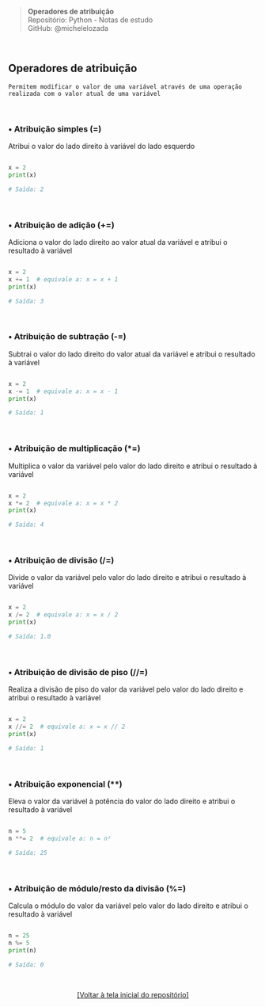 > **Operadores de atribuição**  
> Repositório: Python - Notas de estudo     
> GitHub: @michelelozada
&nbsp;
     
&nbsp;  
## Operadores de atribuição
```
Permitem modificar o valor de uma variável através de uma operação realizada com o valor atual de uma variável
```

&nbsp; 

### • Atribuição simples (=)
Atribui o valor do lado direito à variável do lado esquerdo
```py

x = 2
print(x) 

# Saída: 2
```

&nbsp;  

### • Atribuição de adição (+=)
Adiciona o valor do lado direito ao valor atual da variável e atribui o resultado à variável

```py

x = 2
x += 1  # equivale a: x = x + 1
print(x)  

# Saída: 3
```

&nbsp;  

### • Atribuição de subtração (-=)
Subtrai o valor do lado direito do valor atual da variável e atribui o resultado à variável
```py

x = 2
x -= 1  # equivale a: x = x - 1
print(x)  

# Saída: 1
```

&nbsp;  

### • Atribuição de multiplicação (*=)
Multiplica o valor da variável pelo valor do lado direito e atribui o resultado à variável
```py

x = 2
x *= 2  # equivale a: x = x * 2
print(x)  

# Saída: 4
```

&nbsp;  

### • Atribuição de divisão (/=)
Divide o valor da variável pelo valor do lado direito e atribui o resultado à variável
```py

x = 2
x /= 2  # equivale a: x = x / 2
print(x)  

# Saída: 1.0
```

&nbsp;  

### • Atribuição de divisão de piso (//=)
Realiza a divisão de piso do valor da variável pelo valor do lado direito e atribui o resultado à variável

```py

x = 2
x //= 2  # equivale a: x = x // 2
print(x)  

# Saída: 1
```

&nbsp;  

### • Atribuição exponencial (**)
Eleva o valor da variável à potência do valor do lado direito e atribui o resultado à variável
```py

n = 5
n **= 2  # equivale a: n = n²  

# Saída: 25
```

&nbsp;  

### • Atribuição de módulo/resto da divisão (%=)
Calcula o módulo do valor da variável pelo valor do lado direito e atribui o resultado à variável
```py

n = 25
n %= 5  
print(n)  

# Saída: 0
```

&nbsp;

<div align="center">
<a href="https://github.com/michelelozada/Python-Study-Notes">[Voltar à tela inicial do repositório]</a>
</div>